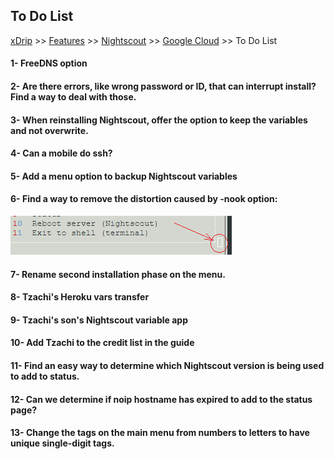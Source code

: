 ## To Do List
[xDrip](../../README.md) >> [Features](../Features_page.md) >> [Nightscout](../Nightscout_page.md) >> [Google Cloud](./GoogleCloud.md) >> To Do List
  
#### 1- FreeDNS option  
#### 2- Are there errors, like wrong password or ID, that can interrupt install?  Find a way to deal with those.  
#### 3- When reinstalling Nightscout, offer the option to keep the variables and not overwrite.  
#### 4- Can a mobile do ssh?  
#### 5- Add a menu option to backup Nightscout variables  
#### 6- Find a way to remove the distortion caused by -nook option: 
![](./images/Dist1.png)  
#### 7- Rename second installation phase on the menu.  
#### 8- Tzachi's Heroku vars transfer  
#### 9- Tzachi's son's Nightscout variable app  
#### 10- Add Tzachi to the credit list in the guide  
#### 11- Find an easy way to determine which Nightscout version is being used to add to status.  
#### 12- Can we determine if noip hostname has expired to add to the status page?  
#### 13- Change the tags on the main menu from numbers to letters to have unique single-digit tags.  
  
